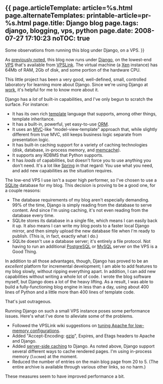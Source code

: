 {{
page.articleTemplate: article=%s.html
page.alternateTemplates: printable-article=pr-%s.html
page.title: Django blog
page.tags: django, blogging, vps, python
page.date: 2008-07-27 17:10:23
noTOC: true
---
Some observations from running this blog under Django, on a VPS.
}}

As [previously noted][], this blog now runs under
[Django][], on the lowest-end
[VPS][]
that's available from [VPSLink][]. The
virtual machine (a [Xen][] instance) has 64Mb of
RAM, 2Gb of disk, and some portion of the hardware CPU.

This little project has been a very good, well-defined, small,
controlled laboratory for learning more about Django. Since we're
using Django at [work][], it's helpful
for me to know more about it.

Django has a *lot* of built-in capabilities, and I've only begun to
scratch the surface. For instance:

-   It has its own rich
    [template][]
    language that supports, among other things, template inheritance.
-   It has a built-in, powerful, yet easy-to-use
    [ORM][].
-   It uses an
    [MVC][]-like
    "model-view-template" approach that, while slightly different from
    true MVC, still keeps business logic separate from presentation
    logic.
-   It has built-in caching support for a variety of caching
    technologies (disk, database, in-process memory, and
    [memcache][]).
-   It supports any RDBMS that Python supports.
-   It has *loads* of capabilities, but doesn't force you to use
    anything you don't need. It's a lot like
    [Spring][] in that regard: You use
    what you need, and add new capabilities as the situation requires.

The low-end VPS I use isn't a super high performer, so I've chosen
to use a [SQLite][] database for my blog.
This decision is proving to be a good one, for a couple reasons:

-   The database requirements of my blog aren't especially
    demanding. 99% of the time, Django is simply reading from the
    database to serve content. And since I'm using caching, it's not
    even reading from the database every time.
-   SQLite stores its database in a single file, which means I can
    easily back it up. It also means I can write my blog posts to a
    faster local Django mirror, and then simply upload the new database
    file when I'm ready to publish. (This is, in fact, exactly what I
    do.)
-   SQLite doesn't use a database server; it's entirely a file
    protocol. Not having to run an additional
    [PostgreSQL][] or
    [MySQL][] server on the VPS is a Good Thing.

In addition to all those advantages, though, Django has proved to
be an *excellent* platform for incremental development; I am able
to add features to my blog slowly, without ripping everything
apart. In addition, I can add new capabilities without writing a
whole lot of code. I wrote the blog software myself, but Django
does a lot of the heavy lifting. As a result, I was able to build a
fully-functioning blog engine in less than a day, using about 400
lines of Python and a little more than 400 lines of template code.

That's just outrageous.

Running Django on such a small VPS instance poses some performance
issues. Here's what I've done to alleviate some of the problems.

* Followed the VPSLink wiki suggestions on
  [tuning Apache for low-memory configurations][].
* Added "Accept-Encoding: [gzip][]", Expires, and Etags headers to
  Apache and Django.
* Added [server-side caching][] to Django. As noted above, Django support
  several different ways to cache rendered pages. I'm using in-process
  memory (`locmem`) at the moment.
* Reduced the number of entries on the main blog page from 20 to 5. (The
  entire archive is available through various other links, so no harm.)

These measures seem to have improved performance a bit.

[previously noted]: /bmc/blog/id/72
[Django]: http://www.djangoproject.com/
[VPS]: http://onlinebusiness.about.com/od/webhosting/g/vps.htm
[VPSLink]: http://www.vpslink.com/
[Xen]: http://www.xen.org/
[work]: http://www.invitemedia.com/
[template]: http://www.djangoproject.com/documentation/templates/
[ORM]: http://en.wikipedia.org/wiki/Object-relational_mapping
[MVC]: http://en.wikipedia.org/wiki/Model-view-controller
[memcache]: http://www.danga.com/memcached/
[Spring]: http://www.springframework.org/
[SQLite]: http://www.sqlite.org/
[PostgreSQL]: http://www.postgresql.org/
[MySQL]: http://www.mysql.org/
[tuning Apache for low-memory configurations]: http://wiki.vpslink.com/index.php?title=Low_memory_MySQL_/_Apache_configurations
[gzip]: http://www.djangoproject.com/documentation/middleware/#django-middleware-gzip-gzipmiddleware
[server-side caching]: http://www.djangoproject.com/documentation/cache/#the-per-site-cache
